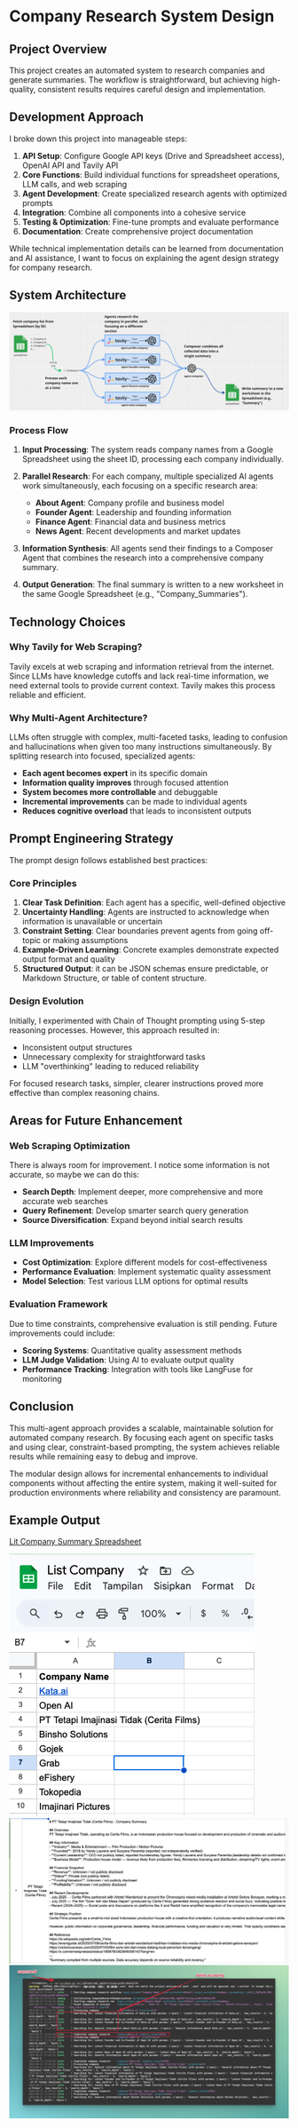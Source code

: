 # Company Research System Design

## Project Overview

This project creates an automated system to research companies and generate summaries. The workflow is straightforward, but achieving high-quality, consistent results requires careful design and implementation.

## Development Approach

I broke down this project into manageable steps:

1. **API Setup**: Configure Google API keys (Drive and Spreadsheet access), OpenAI API and Tavily API
2. **Core Functions**: Build individual functions for spreadsheet operations, LLM calls, and web scraping
3. **Agent Development**: Create specialized research agents with optimized prompts
4. **Integration**: Combine all components into a cohesive service
5. **Testing & Optimization**: Fine-tune prompts and evaluate performance
6. **Documentation**: Create comprehensive project documentation

While technical implementation details can be learned from documentation and AI assistance, I want to focus on explaining the agent design strategy for company research.

## System Architecture

![architecture](../assets/workflow/1.png)

### Process Flow

1. **Input Processing**: The system reads company names from a Google Spreadsheet using the sheet ID, processing each company individually.

2. **Parallel Research**: For each company, multiple specialized AI agents work simultaneously, each focusing on a specific research area:
   - **About Agent**: Company profile and business model
   - **Founder Agent**: Leadership and founding information  
   - **Finance Agent**: Financial data and business metrics
   - **News Agent**: Recent developments and market updates

3. **Information Synthesis**: All agents send their findings to a Composer Agent that combines the research into a comprehensive company summary.

4. **Output Generation**: The final summary is written to a new worksheet in the same Google Spreadsheet (e.g., "Company_Summaries").

## Technology Choices

### Why Tavily for Web Scraping?

Tavily excels at web scraping and information retrieval from the internet. Since LLMs have knowledge cutoffs and lack real-time information, we need external tools to provide current context. Tavily makes this process reliable and efficient.

### Why Multi-Agent Architecture?

LLMs often struggle with complex, multi-faceted tasks, leading to confusion and hallucinations when given too many instructions simultaneously. By splitting research into focused, specialized agents:

- **Each agent becomes expert** in its specific domain
- **Information quality improves** through focused attention
- **System becomes more controllable** and debuggable
- **Incremental improvements** can be made to individual agents
- **Reduces cognitive overload** that leads to inconsistent outputs

## Prompt Engineering Strategy

The prompt design follows established best practices:

### Core Principles

1. **Clear Task Definition**: Each agent has a specific, well-defined objective
2. **Uncertainty Handling**: Agents are instructed to acknowledge when information is unavailable or uncertain
3. **Constraint Setting**: Clear boundaries prevent agents from going off-topic or making assumptions
4. **Example-Driven Learning**: Concrete examples demonstrate expected output format and quality
5. **Structured Output**: it can be JSON schemas ensure predictable, or  Markdown Structure, or table of content structure.

### Design Evolution

Initially, I experimented with Chain of Thought prompting using 5-step reasoning processes. However, this approach resulted in:
- Inconsistent output structures
- Unnecessary complexity for straightforward tasks
- LLM "overthinking" leading to reduced reliability

For focused research tasks, simpler, clearer instructions proved more effective than complex reasoning chains.

## Areas for Future Enhancement

### Web Scraping Optimization
There is always room for improvement. I notice some information is not accurate, so maybe we can do this:
- **Search Depth**: Implement deeper, more comprehensive and more accurate web searches
- **Query Refinement**: Develop smarter search query generation
- **Source Diversification**: Expand beyond initial search results

### LLM Improvements
- **Cost Optimization**: Explore different models for cost-effectiveness
- **Performance Evaluation**: Implement systematic quality assessment
- **Model Selection**: Test various LLM options for optimal results

### Evaluation Framework
Due to time constraints, comprehensive evaluation is still pending. Future improvements could include:
- **Scoring Systems**: Quantitative quality assessment methods
- **LLM Judge Validation**: Using AI to evaluate output quality
- **Performance Tracking**: Integration with tools like LangFuse for monitoring

## Conclusion

This multi-agent approach provides a scalable, maintainable solution for automated company research. By focusing each agent on specific tasks and using clear, constraint-based prompting, the system achieves reliable results while remaining easy to debug and improve.

The modular design allows for incremental enhancements to individual components without affecting the entire system, making it well-suited for production environments where reliability and consistency are paramount.

## Example Output

[Lit Company Summary Spreadsheet](https://docs.google.com/spreadsheets/d/1Jz_FgPhoU5cfWR_vgNIAFrhJu5quipcWVtiM4G6y5fM/edit?usp=sharing)

![input](../assets/workflow/input.png)
![output](../assets/workflow/output.png)
![output logs](../assets/workflow/outputlogs.png)